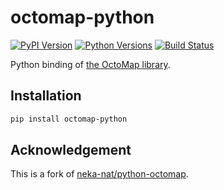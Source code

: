 # octomap-python

[![PyPI Version](https://img.shields.io/pypi/v/octomap-python.svg)](https://pypi.python.org/pypi/octomap-python)
[![Python Versions](https://img.shields.io/pypi/pyversions/octomap-python.svg)](https://pypi.org/project/octomap-python)
[![Build Status](https://travis-ci.com/wkentaro/octomap-python.svg?branch=master)](https://travis-ci.com/wkentaro/octomap-python)


Python binding of [the OctoMap library](https://github.com/OctoMap/octomap).


## Installation

```bash
pip install octomap-python
```


## Acknowledgement

This is a fork of [neka-nat/python-octomap](https://github.com/neka-nat/python-octomap).
